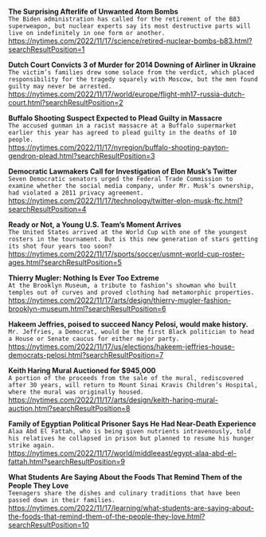 **The Surprising Afterlife of Unwanted Atom Bombs**\
`The Biden administration has called for the retirement of the B83 superweapon, but nuclear experts say its most destructive parts will live on indefinitely in one form or another.`\
https://nytimes.com/2022/11/17/science/retired-nuclear-bombs-b83.html?searchResultPosition=1

**Dutch Court Convicts 3 of Murder for 2014 Downing of Airliner in Ukraine**\
`The victim’s families drew some solace from the verdict, which placed responsibility for the tragedy squarely with Moscow, but the men found guilty may never be arrested.`\
https://nytimes.com/2022/11/17/world/europe/flight-mh17-russia-dutch-court.html?searchResultPosition=2

**Buffalo Shooting Suspect Expected to Plead Guilty in Massacre**\
`The accused gunman in a racist massacre at a Buffalo supermarket earlier this year has agreed to plead guilty in the deaths of 10 people.`\
https://nytimes.com/2022/11/17/nyregion/buffalo-shooting-payton-gendron-plead.html?searchResultPosition=3

**Democratic Lawmakers Call for Investigation of Elon Musk’s Twitter**\
`Seven Democratic senators urged the Federal Trade Commission to examine whether the social media company, under Mr. Musk’s ownership, had violated a 2011 privacy agreement.`\
https://nytimes.com/2022/11/17/technology/twitter-elon-musk-ftc.html?searchResultPosition=4

**Ready or Not, a Young U.S. Team’s Moment Arrives**\
`The United States arrived at the World Cup with one of the youngest rosters in the tournament. But is this new generation of stars getting its shot four years too soon?`\
https://nytimes.com/2022/11/17/sports/soccer/usmnt-world-cup-roster-ages.html?searchResultPosition=5

**Thierry Mugler: Nothing Is Ever Too Extreme**\
`At the Brooklyn Museum, a tribute to fashion’s showman who built temples out of curves and proved clothing had metamorphic properties.`\
https://nytimes.com/2022/11/17/arts/design/thierry-mugler-fashion-brooklyn-museum.html?searchResultPosition=6

**Hakeem Jeffries, poised to succeed Nancy Pelosi, would make history.**\
`Mr. Jeffries, a Democrat, would be the first Black politician to head a House or Senate caucus for either major party.`\
https://nytimes.com/2022/11/17/us/elections/hakeem-jeffries-house-democrats-pelosi.html?searchResultPosition=7

**Keith Haring Mural Auctioned for $945,000**\
`A portion of the proceeds from the sale of the mural, rediscovered after 30 years, will return to Mount Sinai Kravis Children’s Hospital, where the mural was originally housed.`\
https://nytimes.com/2022/11/17/arts/design/keith-haring-mural-auction.html?searchResultPosition=8

**Family of Egyptian Political Prisoner Says He Had Near-Death Experience**\
`Alaa Abd El Fattah, who is being given nutrients intravenously, told his relatives he collapsed in prison but planned to resume his hunger strike again.`\
https://nytimes.com/2022/11/17/world/middleeast/egypt-alaa-abd-el-fattah.html?searchResultPosition=9

**What Students Are Saying About the Foods That Remind Them of the People They Love**\
`Teenagers share the dishes and culinary traditions that have been passed down in their families.`\
https://nytimes.com/2022/11/17/learning/what-students-are-saying-about-the-foods-that-remind-them-of-the-people-they-love.html?searchResultPosition=10

